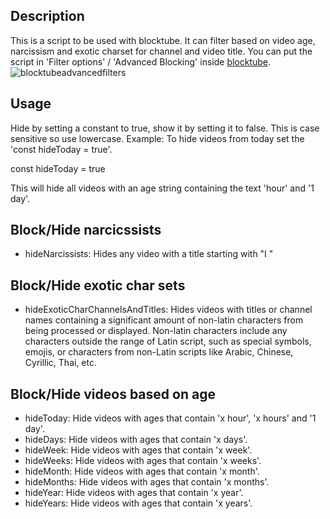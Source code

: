 ## Description
This is a script to be used with blocktube. It can filter based on video age, narcissism and exotic charset for channel and video title.
You can put the script in 'Filter options' / 'Advanced Blocking' inside [blocktube](https://github.com/amitbl/blocktube/wiki).
![blocktubeadvancedfilters](https://github.com/user-attachments/assets/c9b745bc-a07c-44f4-9997-f468fc8032ba)

## Usage
Hide by setting a constant to true, show it by setting it to false. This is case sensitive so use lowercase.
Example: To hide videos from today set the 'const hideToday = true'. 

const hideToday  = true

This will hide all videos with an age string containing the text 'hour' and '1 day'.

## Block/Hide narcicssists 
- hideNarcissists: Hides any video with a title starting with "I " 


## Block/Hide exotic char sets
- hideExoticCharChannelsAndTitles: Hides videos with titles or channel names containing a significant amount of non-latin characters from being processed or displayed. Non-latin characters include any characters outside the range of Latin script, such as special symbols, emojis, or characters from non-Latin scripts like Arabic, Chinese, Cyrillic, Thai, etc.


## Block/Hide videos based on age
- hideToday: Hide videos with ages that contain 'x hour', 'x hours' and '1 day'.
- hideDays: Hide videos with ages that contain 'x days'.
- hideWeek: Hide videos with ages that contain 'x week'.
- hideWeeks: Hide videos with ages that contain 'x weeks'.
- hideMonth: Hide videos with ages that contain 'x month'.
- hideMonths: Hide videos with ages that contain 'x months'.
- hideYear: Hide videos with ages that contain 'x year'.
- hideYears: Hide videos with ages that contain 'x years'.
